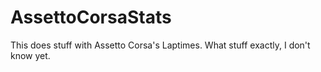 # AssettoCorsaStats
This does stuff with Assetto Corsa's Laptimes. What stuff exactly, I don't know yet.
